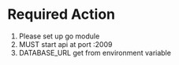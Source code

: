 # Required Action
1. Please set up go module
1. MUST start api at port :2009
1. DATABASE_URL get from environment variable